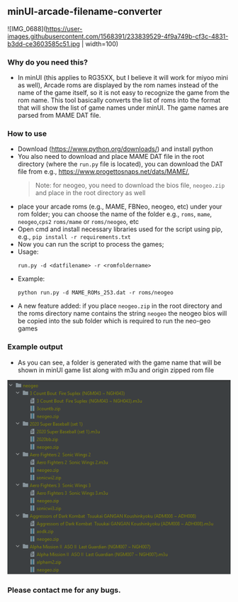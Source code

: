 ## minUI-arcade-filename-converter

![IMG_0688](https://user-images.githubusercontent.com/1568391/233839529-4f9a749b-cf3c-4831-b3dd-ce3603585c51.jpg | width=100)


### Why do you need this?
- In minUI (this applies to RG35XX, but I believe it will work for miyoo mini as well), Arcade roms are displayed by the rom names instead of the name of the game itself, so it is not easy to recognize the game from the rom name. This tool basically converts the list of roms into the format that will show the list of game names under minUI. The game names are parsed from MAME DAT file.


### How to use
- Download (https://www.python.org/downloads/) and install python 
- You also need to download and place MAME DAT file in the root directory (where the ```run.py``` file is located), you can download the DAT file from e.g., https://www.progettosnaps.net/dats/MAME/, 
  > Note: for neogeo, you need to download the bios file, ```neogeo.zip``` and place in the root directory as well
- place your arcade roms (e.g., MAME, FBNeo, neogeo, etc) under your rom folder; you can choose the name of the folder e.g., ```roms```, ```mame```, ```neogeo```,```cps2``` ```roms/mame``` or ```roms/neogeo```, etc
- Open cmd and install necessary libraries used for the script using pip, e.g., ```pip install -r requirements.txt```
- Now you can run the script to process the games;
- Usage:
  ```
  run.py -d <datfilename> -r <romfoldername>
  ```
- Example:
  ```
  python run.py -d MAME_ROMs_253.dat -r roms/neogeo
  ```
- A new feature added: if you place ```neogeo.zip``` in the root directory and the roms directory name contains the string ```neogeo``` the neogeo bios will be copied into the sub folder which is required to run the neo-geo games 

### Example output
- As you can see, a folder is generated with the game name that will be shown in minUI game list along with m3u and origin zipped rom file

![img.png](img.png)


### Please contact me for any bugs.
